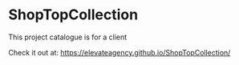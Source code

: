 # ShopTopCollection
This project catalogue is for a client

Check it out at: https://elevateagency.github.io/ShopTopCollection/
